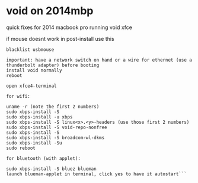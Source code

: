# void on 2014mbp
 quick fixes for 2014 macbook pro running void xfce

if mouse doesnt work in post-install use this

```sudo vi /etc/modprobe.d/usbmouse.conf
blacklist usbmouse

important: have a network switch on hand or a wire for ethernet (use a thunderbolt adapter) before booting
install void normally
reboot

open xfce4-terminal

for wifi:

uname -r (note the first 2 numbers)
sudo xbps-install -S
sudo xbps-install -u xbps
sudo xbps-install -S linux<x>.<y>-headers (use those first 2 numbers)
sudo xbps-install -S void-repo-nonfree
sudo xbps-install -S
sudo xbps-install -S broadcom-wl-dkms
sudo xbps-install -Su
sudo reboot

for bluetooth (with applet):

sudo xbps-install -S bluez blueman
launch blueman-applet in terminal, click yes to have it autostart```
